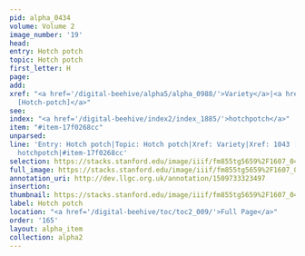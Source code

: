 ```yaml
---
pid: alpha_0434
volume: Volume 2
image_number: '19'
head: 
entry: Hotch potch
topic: Hotch potch
first_letter: H
page: 
add: 
xref: "<a href='/digital-beehive/alpha5/alpha_0988/'>Variety</a>|<a href='/digital-beehive/toc/toc2_202/'>1043
  [Hotch-potch]</a>"
see: 
index: "<a href='/digital-beehive/index2/index_1885/'>hotchpotch</a>"
item: "#item-17f0268cc"
unparsed: 
line: 'Entry: Hotch potch|Topic: Hotch potch|Xref: Variety|Xref: 1043 [Hotch-potch]|Index:
  hotchpotch|#item-17f0268cc'
selection: https://stacks.stanford.edu/image/iiif/fm855tg5659%2F1607_0486/357,4683,3004,344/full/0/default.jpg
full_image: https://stacks.stanford.edu/image/iiif/fm855tg5659%2F1607_0486/full/full/0/default.jpg
annotation_uri: http://dev.llgc.org.uk/annotation/1509733323497
insertion: 
thumbnail: https://stacks.stanford.edu/image/iiif/fm855tg5659%2F1607_0486/357,4683,600,180/250,/0/default.jpg
label: Hotch potch
location: "<a href='/digital-beehive/toc/toc2_009/'>Full Page</a>"
order: '165'
layout: alpha_item
collection: alpha2
---
```

